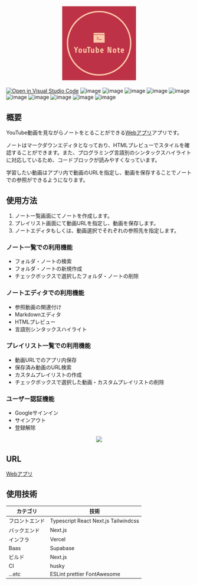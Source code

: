 <h3 align="center">
    <a href="https://chrome.google.com/webstore/detail/repost/ncecccibmoomlikfocmpmidbhiioonlm">
        <img src="/public/logo.png" height="200">
    </a>
</h3>

[![Open in Visual Studio Code](https://img.shields.io/static/v1?logo=visualstudiocode&label=&message=Open%20in%20Visual%20Studio%20Code&labelColor=2c2c32&color=007acc&logoColor=007acc)](https://open.vscode.dev/motsu8/question_post_system)
![image](https://img.shields.io/badge/TypeScript-E2E8F0?logo=typescript)
![image](https://img.shields.io/badge/React-E2E8F0?logo=react)
![image](https://img.shields.io/badge/Next.js-E2E8F0?logo=nextdotjs&logoColor=000000)
![image](https://img.shields.io/badge/Supabase-E2E8F0?logo=supabase)
![image](https://img.shields.io/badge/Markdown-E2E8F0?logo=markdown&logoColor=000000)
![image](https://img.shields.io/badge/FontAwesome-E2E8F0?logo=fontawesome)
![image](https://img.shields.io/badge/tailwindcss-E2E8F0?logo=tailwindcss)
![image](https://img.shields.io/badge/ESLint-E2E8F0?logo=eslint&logoColor=9932cc)
![image](https://img.shields.io/badge/prettier-E2E8F0?logo=prettier)
![image](https://img.shields.io/badge/YouTube-E2E8F0?logo=youtube&logoColor=ff0000)

## 概要
YouTube動画を見ながらノートをとることができる[Webアプリ](https://youtube-note-neon.vercel.app/)アプリです。

ノートはマークダウンエディタとなっており、HTMLプレビューでスタイルを確認することができます。また、プログラミング言語別のシンタックスハイライトに対応しているため、コードブロックが読みやすくなっています。

学習したい動画はアプリ内で動画のURLを指定し、動画を保存することでノートでの参照ができるようになります。

## 使用方法
1. ノート一覧画面にてノートを作成します。
2. プレイリスト画面にて動画URLを指定し、動画を保存します。
3. ノートエディタもしくは、動画選択でそれぞれの参照先を指定します。

### ノート一覧での利用機能
- フォルダ・ノートの検索
- フォルダ・ノートの新規作成
- チェックボックスで選択したフォルダ・ノートの削除

### ノートエディタでの利用機能
- 参照動画の関連付け
- Markdownエディタ
- HTMLプレビュー
- 言語別シンタックスハイライト

### プレイリスト一覧での利用機能
- 動画URLでのアプリ内保存
- 保存済み動画のURL検索
- カスタムプレイリストの作成
- チェックボックスで選択した動画・カスタムプレイリストの削除

### ユーザー認証機能
- Googleサインイン
- サインアウト
- 登録解除


<div align=center>
<img src="/public/demo.gif">
</div>

## URL
[Webアプリ](https://youtube-note-neon.vercel.app/)

## 使用技術
|カテゴリ|技術|
|----|----|
|フロントエンド|Typescript React Next.js Tailwindcss|
|バックエンド|Next.js|
|インフラ|Vercel|
|Baas|Supabase|
|ビルド|Next.js|
|CI|husky|
|...etc|ESLint prettier FontAwesome|